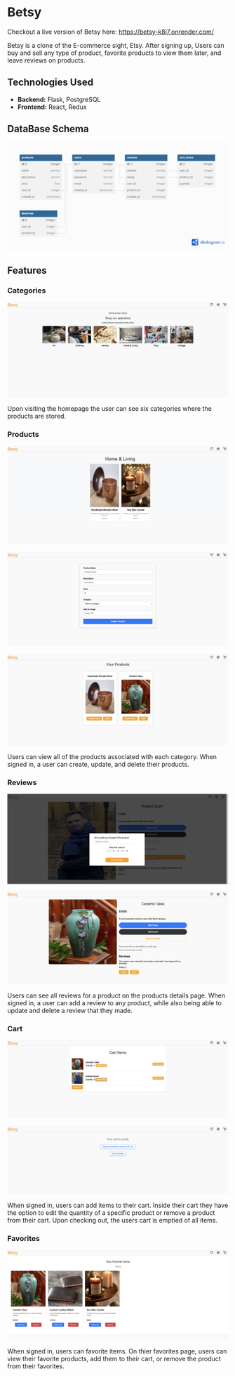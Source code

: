 # Betsy

Checkout a live version of Betsy here: https://betsy-k8i7.onrender.com/

Betsy is a clone of the E-commerce sight, Etsy. After signing up, Users can buy and sell any type of product, favorite products to view them later, and leave reviews on products.

## Technologies Used

-   **Backend:** Flask, PostgreSQL
-   **Frontend:** React, Redux

## DataBase Schema
![Schema](./screenshots/Betsy-db.png)

## Features

### Categories
![Homepage](./screenshots/homepage.png)

Upon visiting the homepage the user can see six categories where the products are stored.

### Products
![Products](./screenshots/products.png)

![CreateProduct](./screenshots/createProduct.png)

![Update/DeleteProduct](./screenshots/userProducts.png)

Users can view all of the products associated with each category. When signed in, a user can create, update, and delete their products.

### Reviews
![CreateReview](./screenshots/addReview.png)

![Update/DeleteReview](./screenshots//reviews.png)

Users can see all reviews for a product on the products details page. When signed in, a user can add a review to any product, while also being able to update and delete a review that they made.

### Cart
![CartItems](./screenshots/cartItems.png)

![Checkout](./screenshots/checkout.png)

When signed in, users can add items to their cart. Inside their cart they have the option to edit the quantity of a specific product or remove a product from their cart. Upon checking out, the users cart is emptied of all items.

### Favorites
![Favorites](./screenshots/favorites.png)

When signed in, users can favorite items. On thier favorites page, users can view their favorite products, add them to their cart, or remove the product from their favorites.
